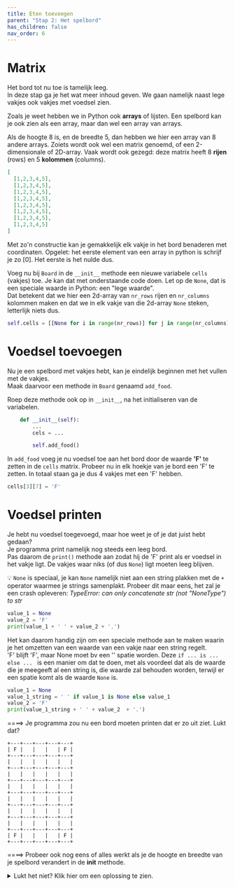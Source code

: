 ```yaml
---
title: Eten toevoegen
parent: "Stap 2: Het spelbord"
has_children: false
nav_order: 6
---
```


# Matrix
Het bord tot nu toe is tamelijk leeg.  
In deze stap ga je het wat meer inhoud geven.  We gaan namelijk naast lege vakjes ook vakjes met voedsel zien.

Zoals je weet hebben we in Python ook __arrays__ of lijsten.
Een spelbord kan je ook zien als een array, maar dan wel een array van arrays.

Als de hoogte 8 is, en de breedte 5, dan hebben we hier een array van 8 andere arrays. Zoiets wordt ook wel een matrix genoemd, of een 2-dimensionale of 2D-array.
Vaak wordt ook gezegd: deze matrix heeft 8 **rijen** (rows) en 5 **kolommen** (columns).
```json
[
  [1,2,3,4,5],
  [1,2,3,4,5],
  [1,2,3,4,5],
  [1,2,3,4,5],
  [1,2,3,4,5],
  [1,2,3,4,5],
  [1,2,3,4,5],
  [1,2,3,4,5]
]
```

Met zo'n constructie kan je gemakkelijk elk vakje in het bord benaderen met coordinaten.
Opgelet: het eerste element van een array in python is schrijf je zo [0]. Het eerste is het nulde dus.

Voeg nu bij `Board` in de `__init__` methode een nieuwe variabele `cells` (vakjes) toe.
Je kan dat met onderstaande code doen.
Let op de `None`, dat is een speciale waarde in Python: een "lege waarde".  
Dat betekent dat we hier een 2d-array van `nr_rows` rijen en `nr_columns` kolommen maken en dat we in elk vakje van die 2d-array `None` steken, letterlijk niets dus.

```python
self.cells = [[None for i in range(nr_rows)] for j in range(nr_columns)]
```

# Voedsel toevoegen
Nu je een spelbord met vakjes hebt, kan je eindelijk beginnen met het vullen met de vakjes.  
Maak daarvoor een methode in `Board` genaamd `add_food`.

Roep deze methode ook op in `__init__`, na het initialiseren van de variabelen.
```python
    def __init__(self):
        ...
        cels = ...

        self.add_food()
```

In `add_food` voeg je nu voedsel toe aan het bord door de waarde __'F'__ te zetten in de `cells` matrix.
Probeer nu in elk hoekje van je bord een 'F' te zetten. In totaal staan ga je dus 4 vakjes met een 'F' hebben.
```python
cells[3][7] = 'F'
```

# Voedsel printen
Je hebt nu voedsel toegevoegd, maar hoe weet je of je dat juist hebt gedaan?  
Je programma print namelijk nog steeds een leeg bord.  
Pas daarom de `print()` methode aan zodat hij de 'F' print als er voedsel in het vakje ligt.
De vakjes waar niks (of dus `None`) ligt moeten leeg blijven.  

:bulb: `None` is speciaal, je kan `None` namelijk niet aan een string plakken met de `+` operator waarmee je strings samenplakt.
Probeer dit maar eens, het zal je een crash opleveren: *TypeError: can only concatenate str (not "NoneType") to str*

```python
value_1 = None
value_2 = 'F'
print(value_1 + ' ' + value_2 + '.')
```
Het kan daarom handig zijn om een speciale methode aan te maken waarin je het omzetten van een waarde van een vakje naar een string regelt.  
'F' blijft 'F', maar None moet bv een '' spatie worden. Deze `if ... is ... else ... ` is een manier om dat te doen, met als voordeel dat als de waarde die je meegeeft al een string is, die waarde zal behouden worden, terwijl er een spatie komt als de waarde `None` is.
```python
value_1 = None
value_1_string = ' ' if value_1 is None else value_1
value_2 = 'F'
print(value_1_string + ' ' + value_2  + '.')
```

====> Je programma zou nu een bord moeten printen dat er zo uit ziet. Lukt dat?
```
+---+---+---+---+---+
| F |   |   |   | F |
+---+---+---+---+---+
|   |   |   |   |   |
+---+---+---+---+---+
|   |   |   |   |   |
+---+---+---+---+---+
|   |   |   |   |   |
+---+---+---+---+---+
|   |   |   |   |   |
+---+---+---+---+---+
|   |   |   |   |   |
+---+---+---+---+---+
|   |   |   |   |   |
+---+---+---+---+---+
| F |   |   |   | F |
+---+---+---+---+---+
```

====> Probeer ook nog eens of alles werkt als je de hoogte en breedte van je spelbord verandert in de __init__ methode.

<details>
  <summary>Lukt het niet? Klik hier om een oplossing te zien.</summary>
<div class="code-example" markdown="1">
```python
    def add_food(self):
        self.cells[0][0] = 'F'
        self.cells[self.width-1][self.height - 1] = 'F'
        self.cells[self.width-1][0] = 'F'
        self.cells[0][self.height - 1] = 'F'

    def print(self):
        for h in range(self.height):
            separator_line = '+'
            line = '|'
            for w in range(self.width):
              cell_value = self.cells[w][h]

              separator_line = separator_line + '---+'
              line = line + ' '
              line = line + (' ' if cell_value is None else cell_value)
              line = line + ' |'
            print(separator_line)
            print(line)
        print(separator_line)
```
</div>
</details>


